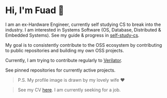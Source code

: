 # Hi, I'm Fuad 👋

I am an ex-Hardware Engineer, currently self studying CS to break into the industry. I am interested in Systems Software (OS, Database, Distributed & Embedded Systems). See my guide & progress in [self-study-cs](https://github.com/fuad1502/self-study-cs).

My goal is to consistently contribute to the OSS ecosystem by contributing to public repositories and building my own OSS projects. 

Currently, I am trying to contribute regularly to [Verilator](https://github.com/verilator/verilator).

See pinned repositories for currently active projects.

> P.S. My profile image is drawn by my lovely wife ❤️

> See my CV [here](https://github.com/fuad1502/cv). I am currently seeking for a job.
